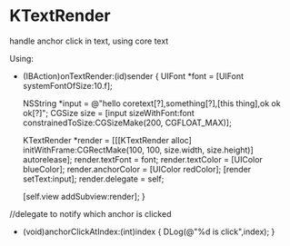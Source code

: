 KTextRender
===========

handle anchor click in text, using core text

Using:
- (IBAction)onTextRender:(id)sender
{
    UIFont *font = [UIFont systemFontOfSize:10.f];
    
    NSString *input = @"hello coretext[?],something[?],[this thing],ok ok ok[?]";
    CGSize size = [input sizeWithFont:font constrainedToSize:CGSizeMake(200, CGFLOAT_MAX)];
    
    KTextRender *render = [[[KTextRender alloc] initWithFrame:CGRectMake(100, 100, size.width, size.height)] autorelease];
    render.textFont = font;
    render.textColor = [UIColor blueColor];
    render.anchorColor = [UIColor redColor];
    [render setText:input];
    render.delegate = self;
    
    [self.view addSubview:render];
}

//delegate to notify which anchor is clicked
- (void)anchorClickAtIndex:(int)index
{
    DLog(@"%d is click",index);
}
